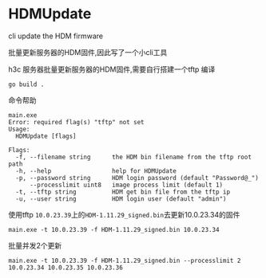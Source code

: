 # HDMUpdate
cli update the HDM firmware

批量更新服务器的HDM固件,因此写了一个小cli工具

h3c 服务器批量更新服务器的HDM固件,需要自行搭建一个tftp
编译
```
go build .
```
命令帮助
```
main.exe
Error: required flag(s) "tftp" not set
Usage:
  HDMUpdate [flags]

Flags:
  -f, --filename string      the HDM bin filename from the tftp root path
  -h, --help                 help for HDMUpdate
  -p, --password string      HDM login password (default "Password@_")
      --processlimit uint8   image process limit (default 1)
  -t, --tftp string          HDM get bin file from the tftp ip
  -u, --user string          HDM login user (default "admin")
```
使用tftp `10.0.23.39`上的`HDM-1.11.29_signed.bin`去更新10.0.23.34的固件
```
main.exe -t 10.0.23.39 -f HDM-1.11.29_signed.bin 10.0.23.34
```
批量并发2个更新
```
main.exe -t 10.0.23.39 -f HDM-1.11.29_signed.bin --processlimit 2 10.0.23.34 10.0.23.35 10.0.23.36
```
